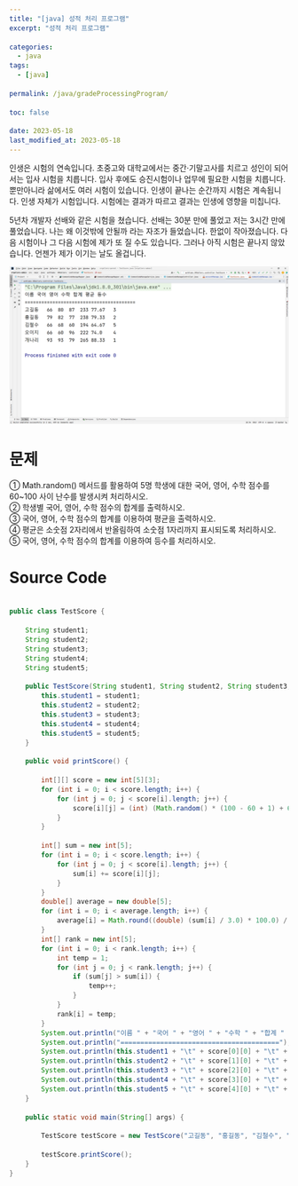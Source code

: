 ```yaml
---
title: "[java] 성적 처리 프로그램"
excerpt: "성적 처리 프로그램"

categories:
  - java
tags:
  - [java]

permalink: /java/gradeProcessingProgram/

toc: false

date: 2023-05-18
last_modified_at: 2023-05-18
---
```


인생은 시험의 연속입니다. 초중고와 대학교에서는 중간·기말고사를 치르고 성인이 되어서는 입사 시험을 치릅니다. 입사 후에도 승진시험이나 업무에 필요한 시험을 치릅니다. 뿐만아니라 삶에서도 여러 시험이 있습니다. 인생이 끝나는 순간까지 시험은 계속됩니다. 인생 자체가 시험입니다. 시험에는 결과가 따르고 결과는 인생에 영향을 미칩니다.

5년차 개발자 선배와 같은 시험을 쳤습니다. 선배는 30분 만에 풀었고 저는 3시간 만에 풀었습니다. 나는 왜 이것밖에 안될까 라는 자조가 들었습니다. 한없이 작아졌습니다. 다음 시험이나 그 다음 시험에 제가 또 질 수도 있습니다. 그러나 아직 시험은 끝나지 않았습니다. 언젠가 제가 이기는 날도 올겁니다.

![gradeProcessingProgram](/assets/images/posts_img/gradeProcessingProgram.png)

# 문제

① Math.random() 메서드를 활용하여 5명 학생에 대한 국어, 영어, 수학 점수를 60~100 사이 난수를 발생시켜 처리하시오.<br />
② 학생별 국어, 영어, 수학 점수의 합계를 출력하시오.<br />
③ 국어, 영어, 수학 점수의 합계를 이용하여 평균을 출력하시오.<br />
④ 평균은 소숫점 2자리에서 반올림하여 소숫점 1자리까지 표시되도록 처리하시오.<br />
⑤ 국어, 영어, 수학 점수의 합계를 이용하여 등수를 처리하시오.

# Source Code

```java

public class TestScore {

    String student1;
    String student2;
    String student3;
    String student4;
    String student5;

    public TestScore(String student1, String student2, String student3, String student4, String student5) {
        this.student1 = student1;
        this.student2 = student2;
        this.student3 = student3;
        this.student4 = student4;
        this.student5 = student5;
    }

    public void printScore() {

        int[][] score = new int[5][3];
        for (int i = 0; i < score.length; i++) {
            for (int j = 0; j < score[i].length; j++) {
                score[i][j] = (int) (Math.random() * (100 - 60 + 1) + 60);
            }
        }

        int[] sum = new int[5];
        for (int i = 0; i < score.length; i++) {
            for (int j = 0; j < score[i].length; j++) {
                sum[i] += score[i][j];
            }
        }
        double[] average = new double[5];
        for (int i = 0; i < average.length; i++) {
            average[i] = Math.round((double) (sum[i] / 3.0) * 100.0) / 100.0;
        }
        int[] rank = new int[5];
        for (int i = 0; i < rank.length; i++) {
            int temp = 1;
            for (int j = 0; j < rank.length; j++) {
                if (sum[j] > sum[i]) {
                    temp++;
                }
            }
            rank[i] = temp;
        }
        System.out.println("이름 " + "국어 " + "영어 " + "수학 " + "합계 " + "평균 " + "등수 ");
        System.out.println("========================================");
        System.out.println(this.student1 + "\t" + score[0][0] + "\t" + score[0][1] + "\t" + score[0][2] + "\t" + sum[0] + "\t" + average[0] + "\t" + rank[0]);
        System.out.println(this.student2 + "\t" + score[1][0] + "\t" + score[1][1] + "\t" + score[1][2] + "\t" + sum[1] + "\t" + average[1] + "\t" + rank[1]);
        System.out.println(this.student3 + "\t" + score[2][0] + "\t" + score[2][1] + "\t" + score[2][2] + "\t" + sum[2] + "\t" + average[2] + "\t" + rank[2]);
        System.out.println(this.student4 + "\t" + score[3][0] + "\t" + score[3][1] + "\t" + score[3][2] + "\t" + sum[3] + "\t" + average[3] + "\t" + rank[3]);
        System.out.println(this.student5 + "\t" + score[4][0] + "\t" + score[4][1] + "\t" + score[4][2] + "\t" + sum[4] + "\t" + average[4] + "\t" + rank[4]);
    }

    public static void main(String[] args) {

        TestScore testScore = new TestScore("고길동", "홍길동", "김철수", "오이지", "개나리");

        testScore.printScore();
    }
}

```
